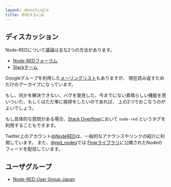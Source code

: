 ```yaml
---
layout: aboutSingle
title: 参加するには
---
```


## ディスカッション

Node-REDについて議論は主な2つの方法があります。

 - [Node-REDフォーラム](https://discourse.nodered.org)
 - [Slackチーム](https://nodered.org/slack)

Googleグループを利用した[メーリングリスト](https://groups.google.com/forum/#!forum/node-red)もありますが、
現在読み返すためだけのアーカイブになっています。

もし、何かを解決できない、バグを発見した、今までにない素晴らしい機能を思いついた、もしくはただ単に挨拶をしたいのであれば、
上の2つでおこなうのがよいでしょう。

もし具体的な質問がある場合、[Stack Overflow](https://stackoverflow.com/questions/tagged/node-red)において `node-red`
というタグを利用することもできます。

Twitter上のアカウント[@NodeRED](https://twitter.com/nodered)は、一般的なアナウンスやリンクの紹介に利用しています。
また、[@red_nodes](https://twitter.com/red_nodes)では
[Flowライブラリ](https://flows.nodered.org)に公開されたNodeのフィードを配信しています。

## ユーザグループ

- [Node-RED User Group Japan](https://nodered.jp/)
